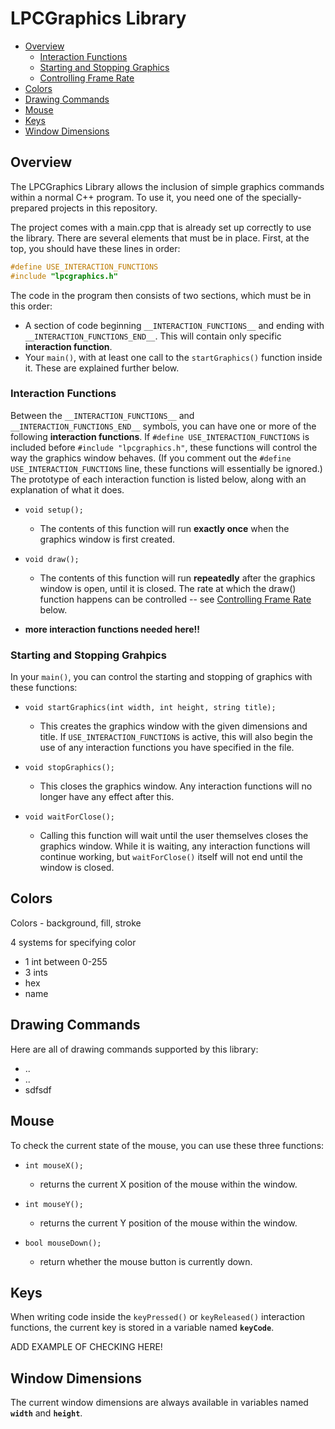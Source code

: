 # LPCGraphics Library

- [Overview](#overview)
    - [Interaction Functions](#interaction-functions)
    - [Starting and Stopping Graphics](#starting-and-stopping-graphics)
    - [Controlling Frame Rate](#controlling-frame-rate)
- [Colors](#colors)
- [Drawing Commands](#drawing-commants)
- [Mouse](#mouse)
- [Keys](#keys)
- [Window Dimensions](#window-dimensions)

## Overview

The LPCGraphics Library allows the inclusion of simple graphics commands within a normal C++ program. To use it,
you need one of the specially-prepared projects in this repository.

The project comes with a main.cpp that is already set up correctly to use the library. There are several elements that must be in place. First, at the top, you should have these lines in order:

```c++
#define USE_INTERACTION_FUNCTIONS
#include "lpcgraphics.h"
```

The code in the program then consists of two sections, which must be in this order:
- A section of code beginning `__INTERACTION_FUNCTIONS__` and ending with `__INTERACTION_FUNCTIONS_END__`. This will contain only specific **interaction function**.
- Your `main()`, with at least one call to the `startGraphics()` function inside it.
These are explained further below.

### Interaction Functions

Between the `__INTERACTION_FUNCTIONS__` and `__INTERACTION_FUNCTIONS_END__` symbols, you can have one or more of the following **interaction functions**. If `#define USE_INTERACTION_FUNCTIONS` is included before `#include "lpcgraphics.h"`, these functions will control the way the graphics window behaves. (If you comment out the `#define USE_INTERACTION_FUNCTIONS` line, these functions will essentially be ignored.) The prototype of each interaction function is listed below, along with an explanation of what it does.

- `void setup();`
    - The contents of this function will run **exactly once** when the graphics window is first created.
    
- `void draw();`
    - The contents of this function will run **repeatedly** after the graphics window is open, until it is closed. The rate at which the draw() function happens can be controlled -- see [Controlling Frame Rate](#controlling-frame-rate) below.
    
- **more interaction functions needed here!!**

### Starting and Stopping Grahpics

In your `main()`, you can control the starting and stopping of graphics with these functions:

- `void startGraphics(int width, int height, string title);`
    - This creates the graphics window with the given dimensions and title. If `USE_INTERACTION_FUNCTIONS` is active, this will also begin the use of any interaction functions you have specified in the file.
    
- `void stopGraphics();`
    - This closes the graphics window. Any interaction functions will no longer have any effect after this.
    
- `void waitForClose();`
    - Calling this function will wait until the user themselves closes the graphics window. While it is waiting, any interaction functions will continue working, but `waitForClose()` itself will not end until the window is closed.

## Colors

Colors - background, fill, stroke

4 systems for specifying color
 - 1 int between 0-255
 - 3 ints
 - hex
 - name
 
## Drawing Commands

Here are all of drawing commands supported by this library:

 -  ..
 -  ..
 - sdfsdf
 
## Mouse

To check the current state of the mouse, you can use these three functions:

- `int mouseX();`
    - returns the current X position of the mouse within the window.

- `int mouseY();`
    - returns the current Y position of the mouse within the window.

- `bool mouseDown();`
    - return whether the mouse button is currently down.
   
## Keys

When writing code inside the `keyPressed()` or `keyReleased()` interaction functions, the current key is stored in a variable named **`keyCode`**.

ADD EXAMPLE OF CHECKING HERE!

## Window Dimensions

The current window dimensions are always available in variables named **`width`** and **`height`**.
